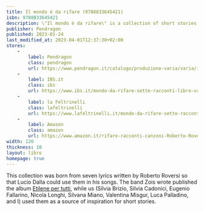 ```yaml
---
title: Il mondo è da rifare (9788833645421)
isbn: 9788833645421
description: \"Il mondo è da rifare\" is a collection of short stories inspired by Roberto Roversi's poems.
publisher: Pendragon
published: 2023-01-24
last_modified_at: 2023-04-01T12:37:30+02:00
stores:
    - 
        label: Pendragon
        class: pendragon
        url: https://www.pendragon.it/catalogo/produzione-varia/varia/il-mondo-è-da-rifare-detail.html
    -
        label: IBS.it
        class: ibs
        url: https://www.ibs.it/mondo-da-rifare-sette-racconti-libro-vari/e/9788833645421
    - 
        label: la Feltrinelli
        class: lafeltrinelli
        url: https://www.lafeltrinelli.it/mondo-da-rifare-sette-racconti-libro-vari/e/9788833645421
    - 
        label: Amazon
        class: amazon
        url: https://www.amazon.it/rifare-racconti-canzoni-Roberto-Roversi/dp/8833645428
width: 120
thickness: 10
layout: libro
homepage: true
---
```


This collection was born from seven lyrics written by Roberto Roversi so that Lucio Dalla could use them in his songs. The band Zois wrote published the album [Etilene per tutti](https://open.spotify.com/album/1QybcF90CeMdhmNUgLuNDM), while us (Silvia Brizio, Silvia Cadonici, Eugenio Fallarino, Nicola Longhi, Silvana Miano, Valentina Misgur, Luca Palladino, and I) used them as a source of inspiration for short stories.
